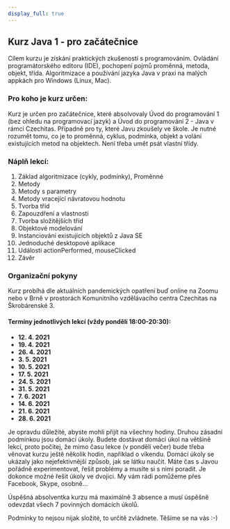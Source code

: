 ```yaml
---
display_full: true
---
```

Kurz Java 1 - pro začátečnice
---------------------------------------------------

Cílem kurzu je získání praktických zkušeností s programováním. Ovládání programátorského editoru (IDE), pochopení pojmů proměnná, metoda, objekt, třída. Algoritmizace a používání jazyka Java v praxi na malých appkách pro Windows (Linux, Mac).

### Pro koho je kurz určen:

Kurz je určen pro začátečnice, které absolvovaly Úvod do programování 1 (bez ohledu na programovací jazyk) a Úvod do programování 2 - Java v rámci Czechitas. Případně pro ty, které Javu zkoušely ve škole. Je nutné rozumět tomu, co je to proměnná, cyklus, podmínka, objekt a volání existujících metod na objektech. Není třeba umět psát vlastní třídy.


### Náplň lekcí:

1. Základ algoritmizace (cykly, podmínky), Proměnné
2. Metody
3. Metody s parametry
4. Metody vracející návratovou hodnotu
5. Tvorba tříd
6. Zapouzdření a vlastnosti
7. Tvorba složitějších tříd
8. Objektové modelování
9. Instanciování existujících objektů z Java SE
10. Jednoduché desktopové aplikace
11. Události actionPerformed, mouseClicked
12. Závěr


### Organizační pokyny

Kurz probíhá dle aktuálních pandemických opatření buď online na Zoomu nebo v Brně v prostorách Komunitního vzdělávacího centra Czechitas na Škrobárenské 3.<br/>


#### Termíny jednotlivých lekcí (vždy pondělí 18:00-20:30):

* **12. 4. 2021**
* **19. 4. 2021**
* **26. 4. 2021**
* **3. 5. 2021**
* **10. 5. 2021**
* **17. 5. 2021**
* **24. 5. 2021**
* **31. 5. 2021**
* **7. 6. 2021**
* **14. 6. 2021**
* **21. 6. 2021**
* **28. 6. 2021**


Je opravdu důležité, abyste mohli přijít na všechny hodiny.
Druhou zásadní podmínkou jsou domácí úkoly.
Budete dostávat domácí úkol na většině lekcí,
proto počítej, že mimo času lekce (v pondělí večer)
bude třeba věnovat kurzu ještě několik hodin, například o víkendu.
Domácí úkoly se ukázaly jako nejefektivnější způsob,
jak se látku naučit. Máte čas s Javou pořádně experimentovat,
řešit problémy a musíte si s nimi poradit.
Je dokonce možné řešit úkoly ve dvojici.
My vám rádi pomůžeme přes Facebook, Skype, osobně...

Úspěšná absolventka kurzu má maximálně 3 absence
a musí úspěšně odevzdat všech 7 povinných domácích úkolů.

Podmínky to nejsou nijak složité, to určitě zvládnete. Těšíme se na vás :-)
